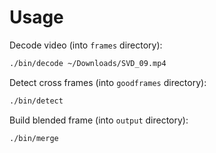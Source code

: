 # Usage

Decode video (into `frames` directory):

```bash
./bin/decode ~/Downloads/SVD_09.mp4
```

Detect cross frames (into `goodframes` directory):

```bash
./bin/detect
```

Build blended frame (into `output` directory):

```bash
./bin/merge
```